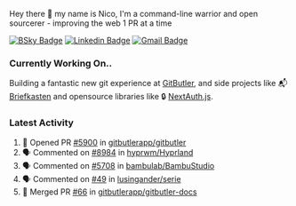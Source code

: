 
Hey there 👋 my name is Nico, I'm a command-line warrior and open sourcerer - improving the web 1 PR at a time

[![BSky Badge](https://img.shields.io/badge/-%20%40ndo.dev%20-%200285FF?style=flat-square&logo=bluesky&color=%23161e27)](https://bsky.app/profile/ndo.dev) [![Linkedin Badge](https://img.shields.io/badge/-ndom91-blue?style=flat-square&logo=Linkedin&logoColor=white&link=https://www.linkedin.com/in/ndom91/)](https://www.linkedin.com/in/ndom91/) [![Gmail Badge](https://img.shields.io/badge/-yo@ndo.dev-c14438?style=flat-square&logo=mail.ru&logoColor=white&link=mailto:yo@ndo.dev)](mailto:yo@ndo.dev)

### Currently Working On..

Building a fantastic new git experience at [GitButler](https://github.com/gitbutlerapp), and side projects like 📬 [Briefkasten](https://briefkastenhq.com) and opensource libraries like 🔒 [NextAuth.js](https://github.com/nextauthjs/next-auth).

<!--START_SECTION_PROFILE_VIEWS:readme-info-->
<!--END_SECTION_PROFILE_VIEWS:readme-info-->

<!--START_SECTION_DAILY_COMMIT:readme-info-->
<!--END_SECTION_DAILY_COMMIT:readme-info-->

<!--START_SECTION_WEEKLY_COMMIT:readme-info-->
<!--END_SECTION_WEEKLY_COMMIT:readme-info-->

### Latest Activity

<!--START_SECTION:activity-->
1. 💪 Opened PR [#5900](https://github.com/gitbutlerapp/gitbutler/pull/5900) in [gitbutlerapp/gitbutler](https://github.com/gitbutlerapp/gitbutler)
2. 🗣 Commented on [#8984](https://github.com/hyprwm/Hyprland/issues/8984#issuecomment-2577314045) in [hyprwm/Hyprland](https://github.com/hyprwm/Hyprland)
3. 🗣 Commented on [#5708](https://github.com/bambulab/BambuStudio/issues/5708#issuecomment-2576416991) in [bambulab/BambuStudio](https://github.com/bambulab/BambuStudio)
4. 🗣 Commented on [#49](https://github.com/lusingander/serie/issues/49#issuecomment-2576403281) in [lusingander/serie](https://github.com/lusingander/serie)
5. 🎉 Merged PR [#66](https://github.com/gitbutlerapp/gitbutler-docs/pull/66) in [gitbutlerapp/gitbutler-docs](https://github.com/gitbutlerapp/gitbutler-docs)
<!--END_SECTION:activity-->
